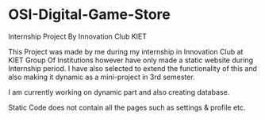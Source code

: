 # OSI-Digital-Game-Store
Internship Project By Innovation Club KIET

This Project was made by me during my internship in Innovation Club at KIET Group Of Institutions however have only made a static website during Internship period.
I have also selected to extend the functionality of this and also making it dynamic as a mini-project in 3rd semester.

I am currently working on dynamic part and also creating database.

Static Code does not contain all the pages such as settings & profile etc.
